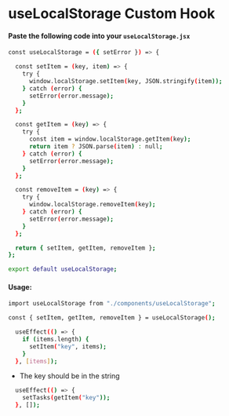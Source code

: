 # useLocalStorage Custom Hook

#### Paste the following code into your `useLocalStorage.jsx`

```bash
const useLocalStorage = ({ setError }) => {

  const setItem = (key, item) => {
    try {
      window.localStorage.setItem(key, JSON.stringify(item));
    } catch (error) {
      setError(error.message);
    }
  };

  const getItem = (key) => {
    try {
      const item = window.localStorage.getItem(key);
      return item ? JSON.parse(item) : null;
    } catch (error) {
      setError(error.message);
    }
  };

  const removeItem = (key) => {
    try {
      window.localStorage.removeItem(key);
    } catch (error) {
      setError(error.message);
    }
  };

  return { setItem, getItem, removeItem };
};

export default useLocalStorage;
```
#### Usage:

```bash
import useLocalStorage from "./components/useLocalStorage";
```

```bash
const { setItem, getItem, removeItem } = useLocalStorage();
```

```bash
  useEffect(() => {
    if (items.length) {
      setItem("key", items);
    }
  }, [items]);
```

- The key should be in the string

```bash
  useEffect(() => {
    setTasks(getItem("key"));
  }, []);
```
